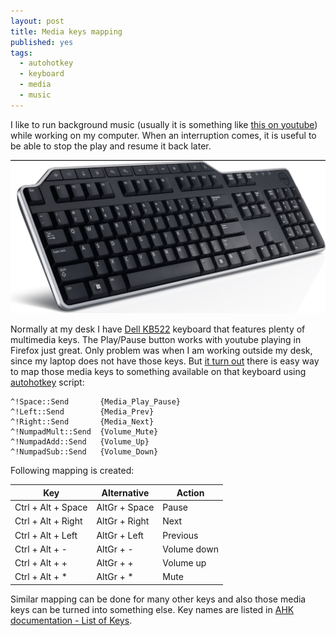 ```yaml
---
layout: post
title: Media keys mapping
published: yes
tags:
  - autohotkey
  - keyboard
  - media
  - music
---
```

I like to run background music (usually it is something like [this on youtube][2]) while working on my computer. When an interruption comes, it is useful to be able to stop the play and resume it back later. 

![Dell KB522](/img/dell-kb522.jpg)

Normally at my desk I have [Dell KB522][3] keyboard that features plenty of multimedia keys. The Play/Pause button works with youtube playing in Firefox just great. Only problem was when I am working outside my desk, since my laptop does not have those keys. But [it turn out][1] there is easy way to map those media keys to something available on that keyboard using [autohotkey][4] script:

```
^!Space::Send       {Media_Play_Pause}
^!Left::Send        {Media_Prev}
^!Right::Send       {Media_Next}
^!NumpadMult::Send  {Volume_Mute}
^!NumpadAdd::Send   {Volume_Up}
^!NumpadSub::Send   {Volume_Down}
```

Following mapping is created:

| Key                | Alternative   | Action      |
| ------------------ | ------------- | ----------- |
| Ctrl + Alt + Space | AltGr + Space | Pause       |
| Ctrl + Alt + Right | AltGr + Right | Next        |
| Ctrl + Alt + Left  | AltGr + Left  | Previous    |
| Ctrl + Alt + -     | AltGr + -     | Volume down |
| Ctrl + Alt + +     | AltGr + +     | Volume up   |
| Ctrl + Alt + *     | AltGr + *     | Mute        |

Similar mapping can be done for many other keys and also those media keys can be turned into something else. Key names are listed in [AHK documentation - List of Keys][5]. 

[1]: https://gist.github.com/mistic100/d3c0c1eb63fb7e4ee545
[2]: https://www.youtube.com/watch?v=YLTRozsCR1M
[3]: https://www.dell.com/en-us/shop/dell-business-multimedia-keyboard-kb522/apd/331-9653/pc-accessories
[4]: https://www.autohotkey.com/
[5]: https://www.autohotkey.com/docs/v1/KeyList.htm
